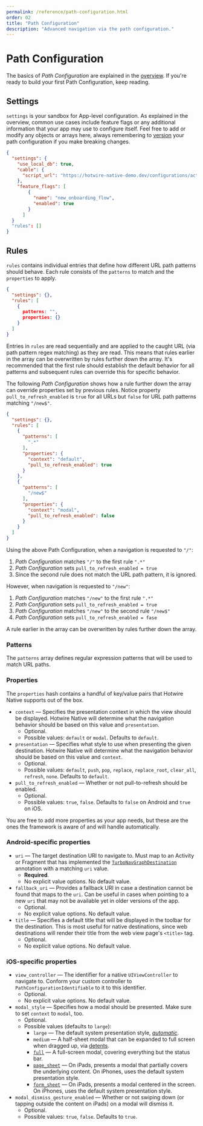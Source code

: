 ```yaml
---
permalink: /reference/path-configuration.html
order: 02
title: "Path Configuration"
description: "Advanced navigation via the path configuration."
---
```


# Path Configuration

The basics of *Path Configuration* are explained in the [overview](/overview/03-path-configuration). If you're ready to build your first Path Configuration, keep reading.

## Settings

`settings` is your sandbox for App-level configuration. As explained in the overview, common use cases include feature flags or any additional information that your app may use to configure itself. Feel free to add or modify any objects or arrays here, always remembering to [version](/overview/03-path-configuration) your path configuration if you make breaking changes.

```json
{
  "settings": {
    "use_local_db": true,
    "cable": {
      "script_url": "https://hotwire-native-demo.dev/configurations/action_cable.js"
    },
    "feature_flags": [
        {
          "name": "new_onboarding_flow",
          "enabled": true
        }
      ]
  }
  "rules": []
}
```

## Rules

`rules` contains individual entries that define how different URL path patterns should behave. Each rule consists of the `patterns` to match and the `properties` to apply.

```json
{
  "settings": {},
  "rules": [
    {
      patterns: "",
      properties: {}
    }
  ]
}
```

Entries in `rules` are read sequentially and are applied to the caught URL (via path pattern regex matching) as they are read. This means that rules earlier in the array can be overwritten by rules further down the array. It's recommended that the first rule should establish the default behavior for all patterns and subsequent rules can override this for specific behavior.

The following *Path Configuration* shows how a rule further down the array can override properties set by previous rules. Notice property `pull_to_refresh_enabled` is `true` for all URLs but `false` for URL path patterns matching `"/new$"`.

```json
{
  "settings": {},
  "rules": [
    {
      "patterns": [
        ".*"
      ],
      "properties": {
        "context": "default",
        "pull_to_refresh_enabled": true
      }
    },
    {
      "patterns": [
        "/new$"
      ],
      "properties": {
        "context": "modal",
        "pull_to_refresh_enabled": false
      }
    }
  ]
}
```

Using the above Path Configuration, when a navigation is requested to `"/"`:
1. *Path Configuration* matches `"/"` to the first rule `".*"`
2. *Path Configuration* sets `pull_to_refresh_enabled = true`
3. Since the second rule does not match the URL path pattern, it is ignored.

However, when navigation is requested to `"/new"`:
1. *Path Configuration* matches `"/new"` to the first rule `".*"`
2. *Path Configuration* sets `pull_to_refresh_enabled = true`
3. *Path Configuration* matches `"/new"` to the second rule `"/new$"`
4. *Path Configuration* sets `pull_to_refresh_enabled = fase`

A rule earlier in the array can be overwritten by rules further down the array.


### Patterns

The `patterns` array defines regular expression patterns that will be used to match URL paths.

### Properties

The `properties` hash contains a handful of key/value pairs that Hotwire Native supports out of the box. 

* `context` — Specifies the presentation context in which the view should be displayed. Hotwire Native will determine what the navigation behavior should be based on this value and `presentation`.
	* Optional.
	* Possible values: `default` or `modal`. Defaults to `default`.
* `presentation` — Specifies what style to use when presenting the given destination. Hotwire Native will determine what the navigation behavior should be based on this value and `context`.
	* Optional.
	* Possible values: `default`, `push`, `pop`, `replace`, `replace_root`, `clear_all`, `refresh`, `none`. Defaults to `default`.
* `pull_to_refresh_enabled` — Whether or not pull-to-refresh should be enabled.
	* Optional.
	* Possible values: `true`, `false`. Defaults to `false` on Android and `true` on iOS.

You are free to add more properties as your app needs, but these are the ones the framework is aware of and will handle automatically.

### Android-specific properties

* `uri` — The target destination URI to navigate to. Must map to an Activity or Fragment that has implemented the [`TurboNavGraphDestination`](../turbo/src/main/kotlin/dev/hotwire/turbo/nav/TurboNavGraphDestination.kt) annotation with a matching `uri` value.
	* **Required**. 
	* No explicit value options. No default value.
* `fallback_uri` — Provides a fallback URI in case a destination cannot be found that maps to the `uri`. Can be useful in cases when pointing to a new `uri` that may not be available yet in older versions of the app.
	* Optional.
	* No explicit value options. No default value.
* `title` —  Specifies a default title that will be displayed in the toolbar for the destination. This is most useful for native destinations, since web destinations will render their title from the web view page's `<title>` tag.
    * Optional.
    * No explicit value options. No default value.

### iOS-specific properties

* `view_controller` — The identifier for a native `UIViewController` to navigate to. Conform your custom controller to `PathConfigurationIdentifiable` to it to this identifier.
    * Optional.
    * No explicit value options. No default value.
* `modal_style` — Specifies how a modal should be presented. Make sure to set `context` to `modal`, too.
    * Optional.
    * Possible values (defaults to `large`):
        * `large` — The default system presentation style, [*automatic*](https://developer.apple.com/documentation/uikit/uimodalpresentationstyle/automatic).
        * `medium` — A half-sheet modal that can be expanded to full screen when dragged up, via [detents](https://developer.apple.com/documentation/uikit/uisheetpresentationcontroller/detents).
        * [`full`](https://developer.apple.com/documentation/uikit/uimodalpresentationstyle/fullscreen) — A full-screen modal, covering everything but the status bar.
        * [`page_sheet`](https://developer.apple.com/documentation/uikit/uimodalpresentationstyle/pagesheet) — On iPads, presents a modal that partially covers the underlying content. On iPhones, uses the default system presentation style.
        * [`form_sheet`](https://developer.apple.com/documentation/uikit/uimodalpresentationstyle/formsheet) — On iPads, presents a modal centered in the screen. On iPhones, uses the default system presentation style.
* `modal_dismiss_gesture_enabled` — Whether or not swiping down (or tapping outside the content on iPads) on a modal will dismiss it.
    * Optional.
	* Possible values: `true`, `false`. Defaults to `true`.
